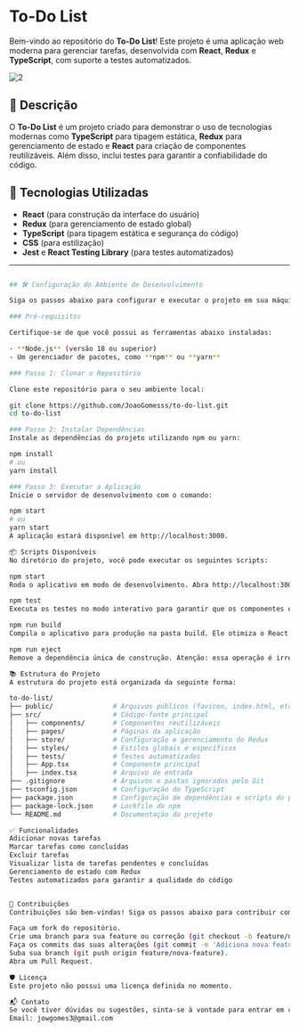 # To-Do List

Bem-vindo ao repositório do **To-Do List**! Este projeto é uma aplicação web moderna para gerenciar tarefas, desenvolvida com **React**, **Redux** e **TypeScript**, com suporte a testes automatizados.

![2](https://github.com/user-attachments/assets/5a52142e-22be-4978-894f-fd428acf217f)


## 📝 Descrição

O **To-Do List** é um projeto criado para demonstrar o uso de tecnologias modernas como **TypeScript** para tipagem estática, **Redux** para gerenciamento de estado e **React** para criação de componentes reutilizáveis. Além disso, inclui testes para garantir a confiabilidade do código.

## 🚀 Tecnologias Utilizadas

- **React** (para construção da interface do usuário)
- **Redux** (para gerenciamento de estado global)
- **TypeScript** (para tipagem estática e segurança do código)
- **CSS** (para estilização)
- **Jest** e **React Testing Library** (para testes automatizados)

---

```bash

## 🛠️ Configuração do Ambiente de Desenvolvimento

Siga os passos abaixo para configurar e executar o projeto em sua máquina local.

### Pré-requisitos

Certifique-se de que você possui as ferramentas abaixo instaladas:

- **Node.js** (versão 18 ou superior)
- Um gerenciador de pacotes, como **npm** ou **yarn**

### Passo 1: Clonar o Repositório

Clone este repositório para o seu ambiente local:

git clone https://github.com/JoaoGomesss/to-do-list.git
cd to-do-list

### Passo 2: Instalar Dependências
Instale as dependências do projeto utilizando npm ou yarn:

npm install
# ou
yarn install

### Passo 3: Executar a Aplicação
Inicie o servidor de desenvolvimento com o comando:

npm start
# ou
yarn start
A aplicação estará disponível em http://localhost:3000.

📦 Scripts Disponíveis
No diretório do projeto, você pode executar os seguintes scripts:

npm start
Roda o aplicativo em modo de desenvolvimento. Abra http://localhost:3000 para visualizá-lo no navegador.

npm test
Executa os testes no modo interativo para garantir que os componentes e funcionalidades estão funcionando corretamente.

npm run build
Compila o aplicativo para produção na pasta build. Ele otimiza o React para o melhor desempenho e reduz o tamanho dos arquivos.

npm run eject
Remove a dependência única de construção. Atenção: essa operação é irreversível.

📚 Estrutura do Projeto
A estrutura do projeto está organizada da seguinte forma:

to-do-list/
├── public/               # Arquivos públicos (favicon, index.html, etc.)
├── src/                  # Código-fonte principal
│   ├── components/       # Componentes reutilizáveis
│   ├── pages/            # Páginas da aplicação
│   ├── store/            # Configuração e gerenciamento do Redux
│   ├── styles/           # Estilos globais e específicos
│   ├── tests/            # Testes automatizados
│   ├── App.tsx           # Componente principal
│   ├── index.tsx         # Arquivo de entrada
├── .gitignore            # Arquivos e pastas ignorados pelo Git
├── tsconfig.json         # Configuração do TypeScript
├── package.json          # Configuração de dependências e scripts do projeto
├── package-lock.json     # Lockfile do npm
└── README.md             # Documentação do projeto

✅ Funcionalidades
Adicionar novas tarefas
Marcar tarefas como concluídas
Excluir tarefas
Visualizar lista de tarefas pendentes e concluídas
Gerenciamento de estado com Redux
Testes automatizados para garantir a qualidade do código


🤝 Contribuições
Contribuições são bem-vindas! Siga os passos abaixo para contribuir com o projeto:

Faça um fork do repositório.
Crie uma branch para sua feature ou correção (git checkout -b feature/nova-feature).
Faça os commits das suas alterações (git commit -m 'Adiciona nova feature').
Suba sua branch (git push origin feature/nova-feature).
Abra um Pull Request.

🛡️ Licença
Este projeto não possui uma licença definida no momento.

📬 Contato
Se você tiver dúvidas ou sugestões, sinta-se à vontade para entrar em contato:
Email: jowgomes3@gmail.com
